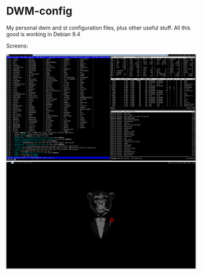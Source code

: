 # DWM-config
My personal dwm and st configuration files, plus other useful stuff.
All this good is working in Debian 9.4

Screens:

![Screenshot](screen.png?raw=true "Clear")
![Screenshot](screen_1.png?raw=true "Bussy")

